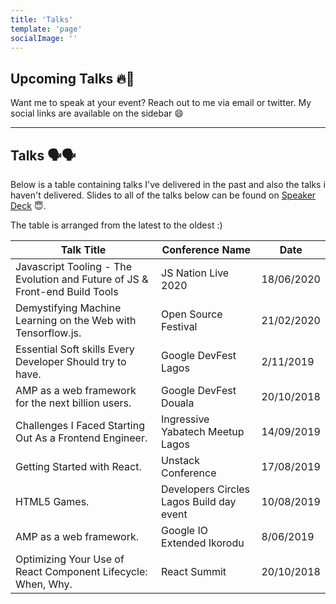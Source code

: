 ```yaml
---
title: 'Talks'
template: 'page'
socialImage: ''
---
```


## Upcoming Talks 🔥🚀

Want me to speak at your event? Reach out to me via email or twitter. My social links are available on the sidebar 😄

---

## Talks 🗣🗣

Below is a table containing talks I've delivered in the past and also the talks i haven't delivered. Slides to all of the talks below can be found on [Speaker Deck](https://speakerdeck.com/hacktivist123) 😇.

The table is arranged from the latest to the oldest :)

| Talk Title                                                   | Conference Name                          | Date       |
| ------------------------------------------------------------ | ---------------------------------------- | ---------- |
| Javascript Tooling - The Evolution and Future of JS & Front-end Build Tools | JS Nation Live 2020                     | 18/06/2020 |
| Demystifying Machine Learning on the Web with Tensorflow.js. | Open Source Festival                     | 21/02/2020 |
| Essential Soft skills Every Developer Should try to have.    | Google DevFest Lagos                     | 2/11/2019  |
| AMP as a web framework for the next billion users.           | Google DevFest Douala                    | 20/10/2018 |
| Challenges I Faced Starting Out As a Frontend Engineer.      | Ingressive Yabatech Meetup Lagos         | 14/09/2019 |
| Getting Started with React.                                  | Unstack Conference                       | 17/08/2019 |
| HTML5 Games.                                                 | Developers Circles Lagos Build day event | 10/08/2019 |
| AMP as a web framework.                                      | Google IO Extended Ikorodu               | 8/06/2019  |
| Optimizing Your Use of React Component Lifecycle: When, Why. | React Summit                             | 20/10/2018 |
